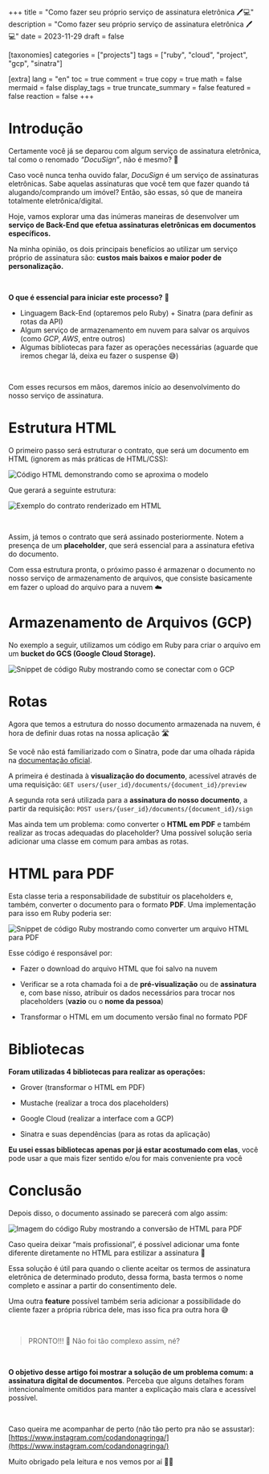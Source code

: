 +++
title = "Como fazer seu próprio serviço de assinatura eletrônica 🖊️💻"
description = "Como fazer seu próprio serviço de assinatura eletrônica 🖊️💻"
date = 2023-11-29
draft = false

[taxonomies]
categories = ["projects"]
tags = ["ruby", "cloud", "project", "gcp", "sinatra"]

[extra]
lang = "en"
toc = true
comment = true
copy = true
math = false
mermaid = false
display_tags = true
truncate_summary = false
featured = false
reaction = false
+++

Introdução  
================

Certamente você já se deparou com algum serviço de assinatura eletrônica, tal como o renomado _“DocuSign”_, não é mesmo? 🤔

Caso você nunca tenha ouvido falar, _DocuSign_ é um serviço de assinaturas eletrônicas. Sabe aquelas assinaturas que você tem que fazer quando tá alugando/comprando um imóvel? Então, são essas, só que de maneira totalmente eletrônica/digital.

Hoje, vamos explorar uma das inúmeras maneiras de desenvolver um **serviço de Back-End que efetua assinaturas eletrônicas em documentos específicos.**

Na minha opinião, os dois principais benefícios ao utilizar um serviço próprio de assinatura são: **custos mais baixos e maior poder de personalização.**

&nbsp;

**O que é essencial para iniciar este processo?** 📝

*   Linguagem Back-End (optaremos pelo Ruby) + Sinatra (para definir as rotas da API)
*   Algum serviço de armazenamento em nuvem para salvar os arquivos (como _GCP_, _AWS_, entre outros)
*   Algumas bibliotecas para fazer as operações necessárias (aguarde que iremos chegar lá, deixa eu fazer o suspense 😅)

&nbsp;

Com esses recursos em mãos, daremos início ao desenvolvimento do nosso serviço de assinatura.

Estrutura HTML  
================

O primeiro passo será estruturar o contrato, que será um documento em HTML (ignorem as más práticas de HTML/CSS):

![Código HTML demonstrando como se aproxima o modelo](https://miro.medium.com/v2/resize:fit:4800/format:webp/1*TvekvMcx0MyZtQYCauZsuQ.png)

Que gerará a seguinte estrutura:

![Exemplo do contrato renderizado em HTML](https://miro.medium.com/v2/resize:fit:4800/format:webp/1*3kRJ_Wu-a89zZ0AFhFE5WQ.png)

&nbsp;

Assim, já temos o contrato que será assinado posteriormente. Notem a presença de um **placeholder**, que será essencial para a assinatura efetiva do documento.

Com essa estrutura pronta, o próximo passo é armazenar o documento no nosso serviço de armazenamento de arquivos, que consiste basicamente em fazer o upload do arquivo para a nuvem ☁️

Armazenamento de Arquivos (GCP)  
================

No exemplo a seguir, utilizamos um código em Ruby para criar o arquivo em um **bucket do GCS (Google Cloud Storage).**

![Snippet de código Ruby mostrando como se conectar com o GCP](https://miro.medium.com/v2/resize:fit:4800/format:webp/1*N9S9kOMnpU4eCQIQC86KIQ.png)

Rotas  
================

Agora que temos a estrutura do nosso documento armazenada na nuvem, é hora de definir duas rotas na nossa aplicação 🛣️

Se você não está familiarizado com o Sinatra, pode dar uma olhada rápida na [documentação oficial](https://www.rubydoc.info/gems/sinatra).

A primeira é destinada à **visualização do documento**, acessível através de uma requisição: `GET users/{user_id}/documents/{document_id}/preview`

A segunda rota será utilizada para a **assinatura do nosso documento**, a partir da requisição: `POST users/{user_id}/documents/{document_id}/sign`

Mas ainda tem um problema: como converter o **HTML em PDF** e também realizar as trocas adequadas do placeholder? Uma possível solução seria adicionar uma classe em comum para ambas as rotas.

HTML para PDF  
================

Esta classe teria a responsabilidade de substituir os placeholders e, também, converter o documento para o formato **PDF**. Uma implementação para isso em Ruby poderia ser:

![Snippet de código Ruby mostrando como converter um arquivo HTML para PDF](https://miro.medium.com/v2/resize:fit:4800/format:webp/1*W_usanKzO_axC7QhuibSpw.png)

Esse código é responsável por:

*   Fazer o download do arquivo HTML que foi salvo na nuvem
&nbsp;

*   Verificar se a rota chamada foi a de **pré-visualização** ou de **assinatura** e, com base nisso, atribuir os dados necessários para trocar nos placeholders (**vazio** ou o **nome da pessoa**)
&nbsp;

*   Transformar o HTML em um documento versão final no formato PDF

Bibliotecas  
================

**Foram utilizadas 4 bibliotecas para realizar as operações:**

*   Grover (transformar o HTML em PDF)
&nbsp;

*   Mustache (realizar a troca dos placeholders)
&nbsp;

*   Google Cloud (realizar a interface com a GCP)
&nbsp;

*   Sinatra e suas dependências (para as rotas da aplicação)

**Eu usei essas bibliotecas apenas por já estar acostumado com elas**, você pode usar a que mais fizer sentido e/ou for mais conveniente pra você

Conclusão  
================

Depois disso, o documento assinado se parecerá com algo assim:

![Imagem do código Ruby mostrando a conversão de HTML para PDF](https://miro.medium.com/v2/resize:fit:4800/format:webp/1*Tgh3HYbrmIEFkt1lrkc4rA.png)

Caso queira deixar “mais profissional”, é possível adicionar uma fonte diferente diretamente no HTML para estilizar a assinatura 💅

Essa solução é útil para quando o cliente aceitar os termos de assinatura eletrônica de determinado produto, dessa forma, basta termos o nome completo e assinar a partir do consentimento dele.

Uma outra **feature** possível também seria adicionar a possibilidade do cliente fazer a própria rúbrica dele, mas isso fica pra outra hora 😅

&nbsp;

> PRONTO!!! 🧙 Não foi tão complexo assim, né?

&nbsp;

**O objetivo desse artigo foi mostrar a solução de um problema comum: a assinatura digital de documentos**. Perceba que alguns detalhes foram intencionalmente omitidos para manter a explicação mais clara e acessível possível.

&nbsp;

Caso queira me acompanhar de perto (não tão perto pra não se assustar): [https://www.instagram.com/codandonagringa/](https://www.instagram.com/codandonagringa/)

Muito obrigado pela leitura e nos vemos por aí 👋😃
